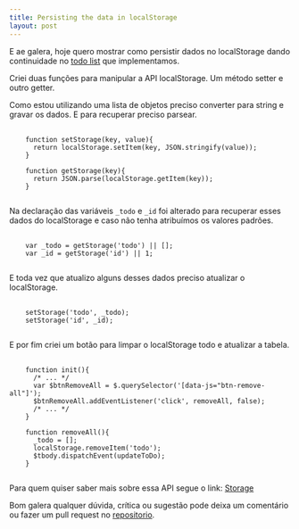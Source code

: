 ```yaml
---
title: Persisting the data in localStorage
layout: post
---
```

E ae galera, hoje quero mostrar como persistir dados no localStorage dando continuidade no [todo list](http://jeanfsantos.github.io/todo-list-javascript/public/) que implementamos.

Criei duas funções para manipular a API localStorage. Um método setter e outro getter.

Como estou utilizando uma lista de objetos preciso converter para string e gravar os dados. E para recuperar preciso parsear.

<pre>
  <code class="javascript">
    function setStorage(key, value){
      return localStorage.setItem(key, JSON.stringify(value));
    }

    function getStorage(key){
      return JSON.parse(localStorage.getItem(key));
    }
  </code>
</pre>

Na declaração das variáveis `_todo` e `_id` foi alterado para recuperar esses dados do localStorage e caso não tenha atribuímos os valores padrões.

<pre>
  <code class="javascript">
    var _todo = getStorage('todo') || [];
    var _id = getStorage('id') || 1;
  </code>
</pre>

E toda vez que atualizo alguns desses dados preciso atualizar o localStorage.

<pre>
  <code class="javascript">
    setStorage('todo', _todo);
    setStorage('id', _id);
  </code>
</pre>

E por fim criei um botão para limpar o localStorage todo e atualizar a tabela.

<pre>
  <code class="javascript">
    function init(){
      /* ... */
      var $btnRemoveAll = $.querySelector('[data-js="btn-remove-all"]');
      $btnRemoveAll.addEventListener('click', removeAll, false);
      /* ... */
    }

    function removeAll(){
      _todo = [];
      localStorage.removeItem('todo');
      $tbody.dispatchEvent(updateToDo);
    }
  </code>
</pre>

Para quem quiser saber mais sobre essa API segue o link: [Storage](https://developer.mozilla.org/en-US/docs/Web/API/Storage)

Bom galera qualquer dúvida, crítica ou sugestão pode deixa um comentário ou fazer um pull request no [repositorio](https://github.com/jeanfsantos/jeanfsantos.github.io).
